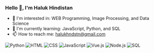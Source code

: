 ### Hello 👋, I'm Haluk Hindistan

- 👀 I'm interested in: WEB Programming, Image Processing, and Data Science
- 🌱 I'm currently learning: JavaScript, Python, and SQL 
- 📫 How to reach me: halukhndstn@gmail.com

![Python](https://img.shields.io/badge/-Python-3776AB?style=flat-square&logo=python&logoColor=white)
![HTML](https://img.shields.io/badge/-HTML-E34F26?style=flat-square&logo=html5&logoColor=white)
![CSS](https://img.shields.io/badge/-CSS-1572B6?style=flat-square&logo=css3&logoColor=white)
![JavaScript](https://img.shields.io/badge/-JavaScript-F7DF1E?style=flat-square&logo=javascript&logoColor=black)
![Vue.js](https://img.shields.io/badge/-Vue.js-4FC08D?style=flat-square&logo=vue.js&logoColor=white)
![Node.js](https://img.shields.io/badge/-Node.js-339933?style=flat-square&logo=node.js&logoColor=white)
![SQL](https://img.shields.io/badge/-SQL-4479A1?style=flat-square&logo=postgresql&logoColor=white)

<!---
halukhndstn/halukhndstn is a ✨ special ✨ repository because its `README.md` (this file) appears on your GitHub profile.
You can click the Preview link to take a look at your changes.
--->
